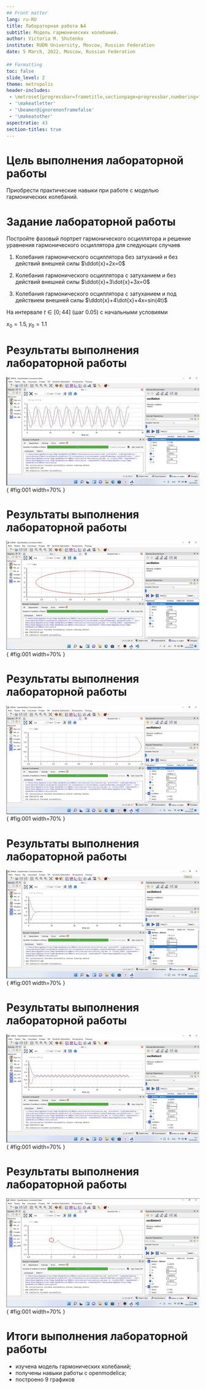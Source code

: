 ```yaml
---
## Front matter
lang: ru-RU
title: Лабораторная работа №4
subtitle: Модель гармонических колебаний.
author: Victoria M. Shutenko
institute: RUDN University, Moscow, Russian Federation
date: 5 March, 2022, Moscow, Russian Federation

## Formatting
toc: false
slide_level: 2
theme: metropolis
header-includes: 
 - \metroset{progressbar=frametitle,sectionpage=progressbar,numbering=fraction}
 - '\makeatletter'
 - '\beamer@ignorenonframefalse'
 - '\makeatother'
aspectratio: 43
section-titles: true
---
```

# Цель выполнения лабораторной работы

Приобрести практические навыки при работе с моделью гармонических колебаний.

# Задание лабораторной работы

Постройте фазовый портрет гармонического осциллятора и решение уравнения
гармонического осциллятора для следующих случаев 

1. Колебания гармонического осциллятора без затуханий и без действий внешней силы
$\ddot{x}+2x=0$

2. Колебания гармонического осциллятора c затуханием и без действий внешней силы
$\ddot{x}+3\dot{x}+3x=0$

3. Колебания гармонического осциллятора c затуханием и под действием внешней силы
$\ddot{x}+4\dot{x}+4x=sin(4t)$

На интервале $t \in [0; 44]$ (шаг 0.05) с начальными условиями 

$x_0 = 1.5, y_0 = 1.1$

# Результаты выполнения лабораторной работы

![Решение уравнения гармонического осцилляторадля 1 случая "Колебания гармонического осциллятора без затуханий и без действий внешней силы $\ddot{x}+2x=0$".](image/image3.png){ #fig:001 width=70% }

# Результаты выполнения лабораторной работы

![Фазовый портрет гармонического осциллятора для 1 случая "Колебания гармонического осциллятора без затуханий и без действий внешней силы $\ddot{x}+2x=0$".](image/image10.png){ #fig:001 width=70% }


# Результаты выполнения лабораторной работы

![Фазовый портрет гармонического осциллятора для 2 случая "Колебания гармонического осциллятора c затуханием и без действий внешней силы $\ddot{x}+3\dot{x}+3x=0$".](image/image11.png){ #fig:001 width=70% }

# Результаты выполнения лабораторной работы

![Решение уравнения гармонического осциллятора для 2 случая "Колебания гармонического осциллятора c затуханием и без действий внешней силы $\ddot{x}+3\dot{x}+3x=0$".](image/image6.png){ #fig:001 width=70% }

# Результаты выполнения лабораторной работы

![Решение уравнения гармонического осциллятора для 3 случая "Колебания гармонического осциллятора c затуханием и под действием внешней силы $\ddot{x}+4\dot{x}+4x=0$".](image/image9.png){ #fig:001 width=70% }

# Результаты выполнения лабораторной работы

![Фазовый портрет гармонического осциллятора для 3 случая "Колебания гармонического осциллятора c затуханием и под действием внешней силы $\ddot{x}+4\dot{x}+4x=0$".](image/image12.png){ #fig:001 width=70% }


# Итоги выполнения лабораторной работы

- изучена модель гармонических колебаний;
- получены навыки работы с openmodelica;
- построено 9 графиков